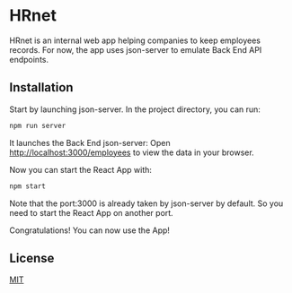 # HRnet

HRnet is an internal web app helping companies to keep employees records.
For now, the app uses json-server to emulate Back End API endpoints.

## Installation

Start by launching json-server.
In the project directory, you can run:

```bash
npm run server
```

It launches the Back End json-server:
Open [http://localhost:3000/employees](http://localhost:3000/employees) to view the data in your browser.

Now you can start the React App with:

```bash
npm start
```

Note that the port:3000 is already taken by json-server by default. So you need to start the React App on another port.

Congratulations! You can now use the App!

## License

[MIT](https://choosealicense.com/licenses/mit/)